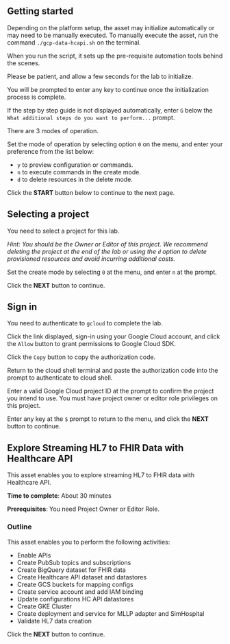 ## Getting started

Depending on the platform setup, the asset may initialize automatically or may need to be manually executed. To manually execute the asset, run the command `./gcp-data-hcapi.sh` on the terminal.

When you run the script, it sets up the pre-requisite automation tools behind the scenes. 

Please be patient, and allow a few seconds for the lab to initialize. 

You will be prompted to enter any key to continue once the initialization process is complete.

If the step by step guide is not displayed automatically, enter `G` below the `What additional steps do you want to perform...` prompt.

There are 3 modes of operation. 

Set the mode of operation by selecting option `0` on the menu, and enter your preference from the list below:

- `y` to preview configuration or commands.
- `n` to execute commands in the create mode.
- `d` to delete resources in the delete mode.

Click the **START** button below to continue to the next page.

## Selecting a project

You need to select a project for this lab.

*Hint: You should be the Owner or Editor of this project. We recommend deleting the project at the end of the lab or using the `d` option to delete provisioned resources and avoid incurring additional costs.*

Set the create mode by selecting `0` at the menu, and enter `n` at the prompt.

Click the **NEXT** button to continue.

## Sign in

You need to authenticate to `gcloud` to complete the lab.

Click the link displayed, sign-in using your Google Cloud account, and click the `Allow` button to grant permissions to Google Cloud SDK. 

Click the `Copy` button to copy the authorization code. 

Return to the cloud shell terminal and paste the authorization code into the prompt to authenticate to cloud shell.

Enter a valid Google Cloud project ID at the prompt to confirm the project you intend to use. You must have project owner or editor role privileges on this project.

Enter any key at the `$` prompt to return to the menu, and click the **NEXT** button to continue.

## Explore Streaming HL7 to FHIR Data with Healthcare API

This asset enables you to explore streaming HL7 to FHIR data with Healthcare API.

**Time to complete**: About 30 minutes

**Prerequisites**: You need Project Owner or Editor Role.

### Outline

This asset enables you to perform the following activities:

 - Enable APIs
 - Create PubSub topics and subscriptions
 - Create BigQuery dataset for FHIR data
 - Create Healthcare API dataset and datastores
 - Create GCS buckets for mapping configs
 - Create service account and add IAM binding
 - Update configurations HC API datastores
 - Create GKE Cluster
 - Create deployment and service for MLLP adapter and SimHospital 
 - Validate HL7 data creation

Click the **NEXT** button to continue.
